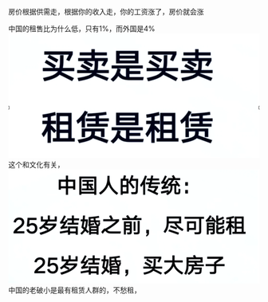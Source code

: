 房价根据供需走，根据你的收入走，你的工资涨了，房价就会涨


中国的租售比为什么低，只有1%，而外国是4%
![alt text](assets/image-15.png)
这个和文化有关，
![alt text](assets/image-16.png)
中国的老破小是最有租赁人群的，不愁租，
